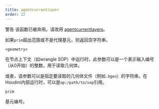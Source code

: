 ```yaml
---
title: agentcurrentlayer
order: 22
---
```


警告
该函数已被弃用。请改用 [agentcurrentlayers](agentcurrentlayers.html "返回代理基元当前图层的名称")。

如果`prim`超出范围或不是代理基元，则返回空字符串。

`<geometry>`

在节点上下文（如wrangle SOP）中运行时，此参数可以是一个表示输入编号（从0开始）的整数，用于读取几何体。

或者，该参数可以是指定要读取的几何体文件（例如`.bgeo`）的字符串。在Houdini内部运行时，可以是`op:/path/to/sop`引用。

`prim`

基元编号。
